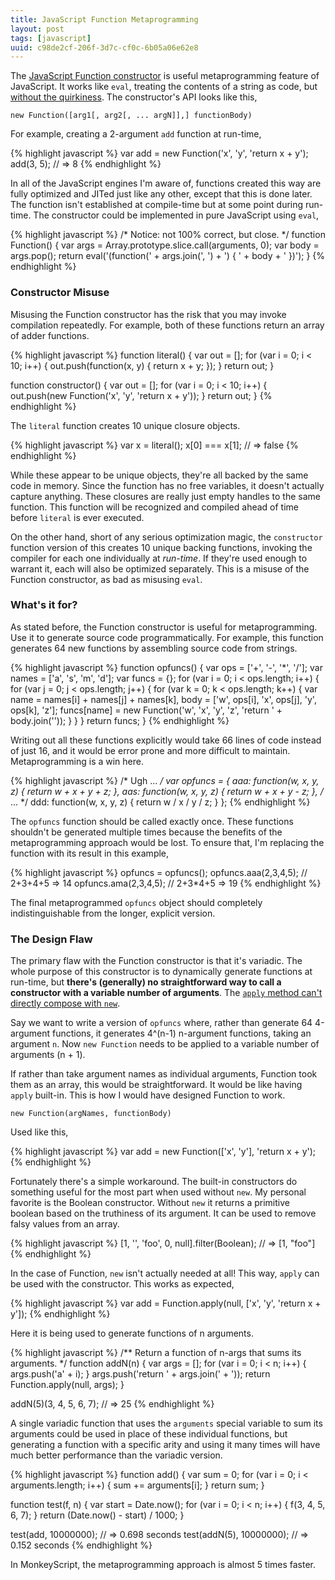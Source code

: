 ```yaml
---
title: JavaScript Function Metaprogramming
layout: post
tags: [javascript]
uuid: c98de2cf-206f-3d7c-cf0c-6b05a06e62e8
---
```


The [JavaScript Function constructor][function] is useful
metaprogramming feature of JavaScript. It works like `eval`, treating
the contents of a string as code, but [without the quirkiness][eval].
The constructor's API looks like this,

    new Function([arg1[, arg2[, ... argN]],] functionBody)

For example, creating a 2-argument `add` function at run-time,

{% highlight javascript %}
var add = new Function('x', 'y', 'return x + y');
add(3, 5);  // => 8
{% endhighlight %}

In all of the JavaScript engines I'm aware of, functions created this
way are fully optimized and JITed just like any other, except that
this is done later. The function isn't established at compile-time but
at some point during run-time. The constructor could be implemented in
pure JavaScript using `eval`,

{% highlight javascript %}
/* Notice: not 100% correct, but close. */
function Function() {
    var args = Array.prototype.slice.call(arguments, 0);
    var body = args.pop();
    return eval('(function(' + args.join(', ') + ') { ' + body + ' })');
}
{% endhighlight %}

### Constructor Misuse

Misusing the Function constructor has the risk that you may invoke
compilation repeatedly. For example, both of these functions return an
array of adder functions.

{% highlight javascript %}
function literal() {
    var out = [];
    for (var i = 0; i < 10; i++) {
        out.push(function(x, y) { return x + y; });
    }
    return out;
}

function constructor() {
    var out = [];
    for (var i = 0; i < 10; i++) {
        out.push(new Function('x', 'y', 'return x + y'));
    }
    return out;
}
{% endhighlight %}

The `literal` function creates 10 unique closure objects.

{% highlight javascript %}
var x = literal();
x[0] === x[1];  // => false
{% endhighlight %}

While these appear to be unique objects, they're all backed by the
same code in memory. Since the function has no free variables, it
doesn't actually capture anything. These closures are really just
empty handles to the same function. This function will be recognized
and compiled ahead of time before `literal` is ever executed.

On the other hand, short of any serious optimization magic, the
`constructor` function version of this creates 10 unique backing
functions, invoking the compiler for each one individually at
*run-time*. If they're used enough to warrant it, each will also be
optimized separately. This is a misuse of the Function constructor, as
bad as misusing `eval`.

### What's it for?

As stated before, the Function constructor is useful for
metaprogramming. Use it to generate source code programmatically. For
example, this function generates 64 new functions by assembling source
code from strings.

{% highlight javascript %}
function opfuncs() {
    var ops = ['+', '-', '*', '/'];
    var names = ['a', 's', 'm', 'd'];
    var funcs = {};
    for (var i = 0; i < ops.length; i++) {
        for (var j = 0; j < ops.length; j++) {
            for (var k = 0; k < ops.length; k++) {
                var name = names[i] + names[j] + names[k],
                    body = ['w', ops[i], 'x', ops[j], 'y', ops[k], 'z'];
                funcs[name] = new Function('w', 'x', 'y', 'z',
                                           'return ' + body.join(''));
            }
        }
    }
    return funcs;
}
{% endhighlight %}

Writing out all these functions explicitly would take 66 lines of code
instead of just 16, and it would be error prone and more difficult to
maintain. Metaprogramming is a win here.

{% highlight javascript %}
/* Ugh ... */
var opfuncs = {
    aaa: function(w, x, y, z) { return w + x + y + z; },
    aas: function(w, x, y, z) { return w + x + y - z; },
    /* ... */
    ddd: function(w, x, y, z) { return w / x / y / z; }
};
{% endhighlight %}

The `opfuncs` function should be called exactly once. These functions
shouldn't be generated multiple times because the benefits of the
metaprogramming approach would be lost. To ensure that, I'm replacing
the function with its result in this example,

{% highlight javascript %}
opfuncs = opfuncs();
opfuncs.aaa(2,3,4,5); // 2+3+4+5 => 14
opfuncs.ama(2,3,4,5); // 2+3*4+5 => 19
{% endhighlight %}

The final metaprogrammed `opfuncs` object should completely
indistinguishable from the longer, explicit version.

### The Design Flaw

The primary flaw with the Function constructor is that it's variadic.
The whole purpose of this constructor is to dynamically generate
functions at run-time, but **there's (generally) no straightforward way
to call a constructor with a variable number of arguments**. The
[`apply` method can't directly compose with `new`][apply].

Say we want to write a version of `opfuncs` where, rather than
generate 64 4-argument functions, it generates 4^(n-1) n-argument
functions, taking an argument `n`. Now `new Function` needs to be
applied to a variable number of arguments (n + 1).

If rather than take argument names as individual arguments, Function
took them as an array, this would be straightforward. It would be like
having `apply` built-in. This is how I would have designed Function to
work.

    new Function(argNames, functionBody)

Used like this,

{% highlight javascript %}
var add = new Function(['x', 'y'], 'return x + y');
{% endhighlight %}

Fortunately there's a simple workaround. The built-in constructors do
something useful for the most part when used without `new`. My
personal favorite is the Boolean constructor. Without `new` it returns
a primitive boolean based on the truthiness of its argument. It can be
used to remove falsy values from an array.

{% highlight javascript %}
[1, '', 'foo', 0, null].filter(Boolean);
// => [1, "foo"]
{% endhighlight %}

In the case of Function, `new` isn't actually needed at all! This way,
`apply` can be used with the constructor. This works as expected,

{% highlight javascript %}
var add = Function.apply(null, ['x', 'y', 'return x + y']);
{% endhighlight %}

Here it is being used to generate functions of n arguments.

{% highlight javascript %}
/** Return a function of n-args that sums its arguments. */
function addN(n) {
    var args = [];
    for (var i = 0; i < n; i++) {
        args.push('a' + i);
    }
    args.push('return ' + args.join(' + '));
    return Function.apply(null, args);
}

addN(5)(3, 4, 5, 6, 7);  // => 25
{% endhighlight %}

A single variadic function that uses the `arguments` special variable
to sum its arguments could be used in place of these individual
functions, but generating a function with a specific arity and using
it many times will have much better performance than the variadic
version.

{% highlight javascript %}
function add() {
    var sum = 0;
    for (var i = 0; i < arguments.length; i++) {
        sum += arguments[i];
    }
    return sum;
}

function test(f, n) {
    var start = Date.now();
    for (var i = 0; i < n; i++) {
        f(3, 4, 5, 6, 7);
    }
    return (Date.now() - start) / 1000;
}

test(add,     10000000);  // => 0.698 seconds
test(addN(5), 10000000);  // => 0.152 seconds
{% endhighlight %}

In MonkeyScript, the metaprogramming approach is almost 5 times
faster.


[function]: https://developer.mozilla.org/en-US/docs/Web/JavaScript/Reference/Global_Objects/Function
[eval]: /blog/2012/11/14/
[apply]: /blog/2013/03/24/
